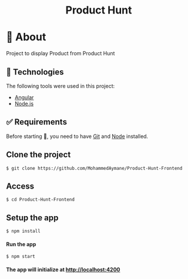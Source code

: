 <div align="center" id="top"> 
</div>

<h1 align="center">Product Hunt</h1>

# :dart: About

Project to display Product from Product Hunt

## :rocket: Technologies

The following tools were used in this project:

- [Angular](https://angular.io/)
- [Node.js](https://nodejs.org/en/)

## :white_check_mark: Requirements

Before starting :checkered_flag:, you need to have [Git](https://git-scm.com) and [Node](https://nodejs.org/en/) installed.

## Clone the project

```
$ git clone https://github.com/MohammedAymane/Product-Hunt-Frontend
```

## Access

```
$ cd Product-Hunt-Frontend
```

## Setup the app

```
$ npm install
```

#### Run the app

```
$ npm start
```

#### The app will initialize at <http://localhost:4200>
